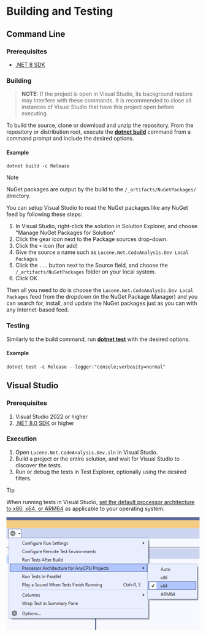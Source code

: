# Building and Testing

## Command Line

### Prerequisites

- [.NET 8 SDK](https://dotnet.microsoft.com/en-us/download/dotnet/8.0)

### Building

> **NOTE:** If the project is open in Visual Studio, its background restore may interfere with these commands. It is recommended to close all instances of Visual Studio that have this project open before executing.

To build the source, clone or download and unzip the repository. From the repository or distribution root, execute the [**dotnet build**](https://learn.microsoft.com/en-us/dotnet/core/tools/dotnet-build) command from a command prompt and include the desired options.

#### Example
```console
dotnet build -c Release
```

> [!NOTE]
> NuGet packages are output by the build to the `/_artifacts/NuGetPackages/` directory.

You can setup Visual Studio to read the NuGet packages like any NuGet feed by following these steps:

1. In Visual Studio, right-click the solution in Solution Explorer, and choose "Manage NuGet Packages for Solution"
2. Click the gear icon next to the Package sources drop-down.
3. Click the `+` icon (for add)
4. Give the source a name such as `Lucene.Net.CodeAnalysis.Dev Local Packages`
5. Click the `...` button next to the Source field, and choose the `/_artifacts/NuGetPackages` folder on your local system.
6. Click OK

Then all you need to do is choose the `Lucene.Net.CodeAnalysis.Dev Local Packages` feed from the dropdown (in the NuGet Package Manager) and you can search for, install, and update the NuGet packages just as you can with any Internet-based feed.

### Testing

Similarly to the build command, run [**dotnet test**](https://learn.microsoft.com/en-us/dotnet/core/tools/dotnet-build) with the desired options.

#### Example
```console
dotnet test -c Release --logger:"console;verbosity=normal"
```

## Visual Studio

### Prerequisites

1. Visual Studio 2022 or higher
2. [.NET 8.0 SDK](https://dotnet.microsoft.com/download/visual-studio-sdks) or higher

### Execution

1. Open `Lucene.Net.CodeAnalysis.Dev.sln` in Visual Studio.
2. Build a project or the entire solution, and wait for Visual Studio to discover the tests.
3. Run or debug the tests in Test Explorer, optionally using the desired filters.

> [!TIP]
> When running tests in Visual Studio, [set the default processor architecture to x86, x64, or ARM64](https://stackoverflow.com/a/45946727) as applicable to your operating system.
>
> ![Test Explorer Architecture Settings](images/vs-test-architecture.png)
